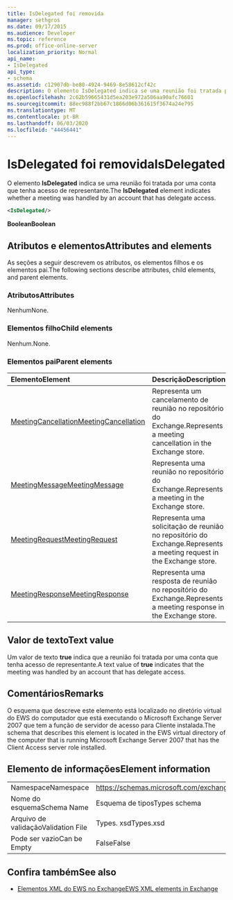 ```yaml
---
title: IsDelegated foi removida
manager: sethgros
ms.date: 09/17/2015
ms.audience: Developer
ms.topic: reference
ms.prod: office-online-server
localization_priority: Normal
api_name:
- IsDelegated
api_type:
- schema
ms.assetid: c12907db-be80-4924-9469-8e58612cf42c
description: O elemento IsDelegated indica se uma reunião foi tratada por uma conta que tenha acesso de representante.
ms.openlocfilehash: 2c62b59665431d5ea203e972a506aa90afc76601
ms.sourcegitcommit: 88ec988f2bb67c1866d06b361615f3674a24e795
ms.translationtype: MT
ms.contentlocale: pt-BR
ms.lasthandoff: 06/03/2020
ms.locfileid: "44456441"
---
```

# <a name="isdelegated"></a><span data-ttu-id="92bba-103">IsDelegated foi removida</span><span class="sxs-lookup"><span data-stu-id="92bba-103">IsDelegated</span></span>

<span data-ttu-id="92bba-104">O elemento **IsDelegated** indica se uma reunião foi tratada por uma conta que tenha acesso de representante.</span><span class="sxs-lookup"><span data-stu-id="92bba-104">The **IsDelegated** element indicates whether a meeting was handled by an account that has delegate access.</span></span> 
  
```xml
<IsDelegated/>
```

 <span data-ttu-id="92bba-105">**Boolean**</span><span class="sxs-lookup"><span data-stu-id="92bba-105">**Boolean**</span></span>
## <a name="attributes-and-elements"></a><span data-ttu-id="92bba-106">Atributos e elementos</span><span class="sxs-lookup"><span data-stu-id="92bba-106">Attributes and elements</span></span>

<span data-ttu-id="92bba-107">As seções a seguir descrevem os atributos, os elementos filhos e os elementos pai.</span><span class="sxs-lookup"><span data-stu-id="92bba-107">The following sections describe attributes, child elements, and parent elements.</span></span>
  
### <a name="attributes"></a><span data-ttu-id="92bba-108">Atributos</span><span class="sxs-lookup"><span data-stu-id="92bba-108">Attributes</span></span>

<span data-ttu-id="92bba-109">Nenhum</span><span class="sxs-lookup"><span data-stu-id="92bba-109">None.</span></span>
  
### <a name="child-elements"></a><span data-ttu-id="92bba-110">Elementos filho</span><span class="sxs-lookup"><span data-stu-id="92bba-110">Child elements</span></span>

<span data-ttu-id="92bba-111">Nenhum.</span><span class="sxs-lookup"><span data-stu-id="92bba-111">None.</span></span>
  
### <a name="parent-elements"></a><span data-ttu-id="92bba-112">Elementos pai</span><span class="sxs-lookup"><span data-stu-id="92bba-112">Parent elements</span></span>

|<span data-ttu-id="92bba-113">**Elemento**</span><span class="sxs-lookup"><span data-stu-id="92bba-113">**Element**</span></span>|<span data-ttu-id="92bba-114">**Descrição**</span><span class="sxs-lookup"><span data-stu-id="92bba-114">**Description**</span></span>|
|:-----|:-----|
|[<span data-ttu-id="92bba-115">MeetingCancellation</span><span class="sxs-lookup"><span data-stu-id="92bba-115">MeetingCancellation</span></span>](meetingcancellation.md) <br/> |<span data-ttu-id="92bba-116">Representa um cancelamento de reunião no repositório do Exchange.</span><span class="sxs-lookup"><span data-stu-id="92bba-116">Represents a meeting cancellation in the Exchange store.</span></span>  <br/> |
|[<span data-ttu-id="92bba-117">MeetingMessage</span><span class="sxs-lookup"><span data-stu-id="92bba-117">MeetingMessage</span></span>](meetingmessage.md) <br/> |<span data-ttu-id="92bba-118">Representa uma reunião no repositório do Exchange.</span><span class="sxs-lookup"><span data-stu-id="92bba-118">Represents a meeting in the Exchange store.</span></span>  <br/> |
|[<span data-ttu-id="92bba-119">MeetingRequest</span><span class="sxs-lookup"><span data-stu-id="92bba-119">MeetingRequest</span></span>](meetingrequest.md) <br/> |<span data-ttu-id="92bba-120">Representa uma solicitação de reunião no repositório do Exchange.</span><span class="sxs-lookup"><span data-stu-id="92bba-120">Represents a meeting request in the Exchange store.</span></span>  <br/> |
|[<span data-ttu-id="92bba-121">MeetingResponse</span><span class="sxs-lookup"><span data-stu-id="92bba-121">MeetingResponse</span></span>](meetingresponse.md) <br/> |<span data-ttu-id="92bba-122">Representa uma resposta de reunião no repositório do Exchange.</span><span class="sxs-lookup"><span data-stu-id="92bba-122">Represents a meeting response in the Exchange store.</span></span>  <br/> |
   
## <a name="text-value"></a><span data-ttu-id="92bba-123">Valor de texto</span><span class="sxs-lookup"><span data-stu-id="92bba-123">Text value</span></span>

<span data-ttu-id="92bba-124">Um valor de texto **true** indica que a reunião foi tratada por uma conta que tenha acesso de representante.</span><span class="sxs-lookup"><span data-stu-id="92bba-124">A text value of **true** indicates that the meeting was handled by an account that has delegate access.</span></span> 
  
## <a name="remarks"></a><span data-ttu-id="92bba-125">Comentários</span><span class="sxs-lookup"><span data-stu-id="92bba-125">Remarks</span></span>

<span data-ttu-id="92bba-126">O esquema que descreve este elemento está localizado no diretório virtual do EWS do computador que está executando o Microsoft Exchange Server 2007 que tem a função de servidor de acesso para Cliente instalada.</span><span class="sxs-lookup"><span data-stu-id="92bba-126">The schema that describes this element is located in the EWS virtual directory of the computer that is running Microsoft Exchange Server 2007 that has the Client Access server role installed.</span></span>
  
## <a name="element-information"></a><span data-ttu-id="92bba-127">Elemento de informações</span><span class="sxs-lookup"><span data-stu-id="92bba-127">Element information</span></span>

|||
|:-----|:-----|
|<span data-ttu-id="92bba-128">Namespace</span><span class="sxs-lookup"><span data-stu-id="92bba-128">Namespace</span></span>  <br/> |https://schemas.microsoft.com/exchange/services/2006/types  <br/> |
|<span data-ttu-id="92bba-129">Nome do esquema</span><span class="sxs-lookup"><span data-stu-id="92bba-129">Schema Name</span></span>  <br/> |<span data-ttu-id="92bba-130">Esquema de tipos</span><span class="sxs-lookup"><span data-stu-id="92bba-130">Types schema</span></span>  <br/> |
|<span data-ttu-id="92bba-131">Arquivo de validação</span><span class="sxs-lookup"><span data-stu-id="92bba-131">Validation File</span></span>  <br/> |<span data-ttu-id="92bba-132">Types. xsd</span><span class="sxs-lookup"><span data-stu-id="92bba-132">Types.xsd</span></span>  <br/> |
|<span data-ttu-id="92bba-133">Pode ser vazio</span><span class="sxs-lookup"><span data-stu-id="92bba-133">Can be Empty</span></span>  <br/> |<span data-ttu-id="92bba-134">False</span><span class="sxs-lookup"><span data-stu-id="92bba-134">False</span></span>  <br/> |
   
## <a name="see-also"></a><span data-ttu-id="92bba-135">Confira também</span><span class="sxs-lookup"><span data-stu-id="92bba-135">See also</span></span>



- [<span data-ttu-id="92bba-136">Elementos XML do EWS no Exchange</span><span class="sxs-lookup"><span data-stu-id="92bba-136">EWS XML elements in Exchange</span></span>](ews-xml-elements-in-exchange.md)

